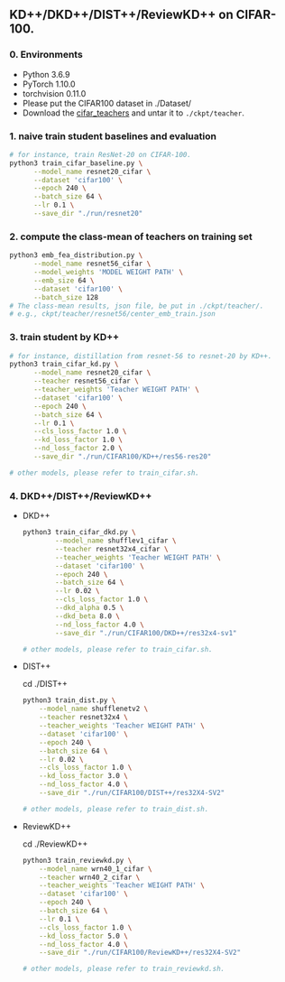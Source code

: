 ## KD++/DKD++/DIST++/ReviewKD++ on CIFAR-100.
### 0. Environments

- Python 3.6.9
- PyTorch 1.10.0
- torchvision 0.11.0
- Please put the CIFAR100 dataset in ./Dataset/
- Download the [cifar_teachers](https://github.com/megvii-research/mdistiller/releases/tag/checkpoints) and untar it to `./ckpt/teacher`.

### 1. naive train student baselines and evaluation
  ```bash
  # for instance, train ResNet-20 on CIFAR-100.
  python3 train_cifar_baseline.py \
        --model_name resnet20_cifar \
        --dataset 'cifar100' \
        --epoch 240 \
        --batch_size 64 \
        --lr 0.1 \
        --save_dir "./run/resnet20"
  ```
### 2. compute the class-mean of teachers on training set
  ```bash
  python3 emb_fea_distribution.py \
        --model_name resnet56_cifar \
        --model_weights 'MODEL WEIGHT PATH' \
        --emb_size 64 \
        --dataset 'cifar100' \
        --batch_size 128
  # The class-mean results, json file, be put in ./ckpt/teacher/.
  # e.g., ckpt/teacher/resnet56/center_emb_train.json
  ```

### 3. train student by KD++
  ```bash
  # for instance, distillation from resnet-56 to resnet-20 by KD++.
  python3 train_cifar_kd.py \
        --model_name resnet20_cifar \
        --teacher resnet56_cifar \
        --teacher_weights 'Teacher WEIGHT PATH' \
        --dataset 'cifar100' \
        --epoch 240 \
        --batch_size 64 \
        --lr 0.1 \
        --cls_loss_factor 1.0 \
        --kd_loss_factor 1.0 \
        --nd_loss_factor 2.0 \
        --save_dir "./run/CIFAR100/KD++/res56-res20"

  # other models, please refer to train_cifar.sh.
  ```

### 4. DKD++/DIST++/ReviewKD++
 - DKD++
    ```bash
    python3 train_cifar_dkd.py \
            --model_name shufflev1_cifar \
            --teacher resnet32x4_cifar \
            --teacher_weights 'Teacher WEIGHT PATH' \
            --dataset 'cifar100' \
            --epoch 240 \
            --batch_size 64 \
            --lr 0.02 \
            --cls_loss_factor 1.0 \
            --dkd_alpha 0.5 \
            --dkd_beta 8.0 \
            --nd_loss_factor 4.0 \
            --save_dir "./run/CIFAR100/DKD++/res32x4-sv1"

    # other models, please refer to train_cifar.sh.
    ```
 - DIST++

   cd ./DIST++
    ```bash
    python3 train_dist.py \
        --model_name shufflenetv2 \
        --teacher resnet32x4 \
        --teacher_weights 'Teacher WEIGHT PATH' \
        --dataset 'cifar100' \
        --epoch 240 \
        --batch_size 64 \
        --lr 0.02 \
        --cls_loss_factor 1.0 \
        --kd_loss_factor 3.0 \
        --nd_loss_factor 4.0 \
        --save_dir "./run/CIFAR100/DIST++/res32X4-SV2"

    # other models, please refer to train_dist.sh.
    ```
 - ReviewKD++

   cd ./ReviewKD++
    ```bash
    python3 train_reviewkd.py \
        --model_name wrn40_1_cifar \
        --teacher wrn40_2_cifar \
        --teacher_weights 'Teacher WEIGHT PATH' \
        --dataset 'cifar100' \
        --epoch 240 \
        --batch_size 64 \
        --lr 0.1 \
        --cls_loss_factor 1.0 \
        --kd_loss_factor 5.0 \
        --nd_loss_factor 4.0 \
        --save_dir "./run/CIFAR100/ReviewKD++/res32X4-SV2"

    # other models, please refer to train_reviewkd.sh.
    ```

